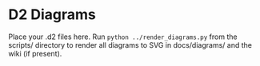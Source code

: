 # D2 Diagrams

Place your .d2 files here. Run `python ../render_diagrams.py` from the scripts/ directory to render all diagrams to SVG in docs/diagrams/ and the wiki (if present).
